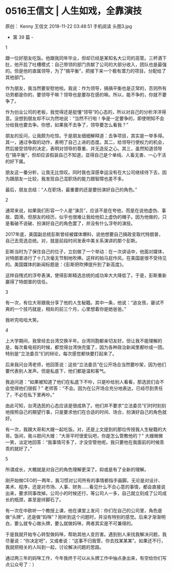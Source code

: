 # 0516王信文 | 人生如戏，全靠演技
原创：
Kenny
王信文
2018-11-22 03:48:51
手机阅读
头图3.jpg



- 第 39 篇 -



1


跟一位好朋友吃饭。他跟我同年毕业，但却已经是某知名大公司的高管。三杯酒下肚，他开启了吐槽模式：自己带领的部门贡献了公司的大部分收入，团队也是最强的。但是他的直属领导，为了“搞平衡”，把接下来一个极有潜力的项目，分配给了其他部门。

作为朋友，我当然要安慰他啦。我说：作为领导，搞搞平衡也是正常的，否则所有功劳都是你的，要领导干嘛？领导也是要存在感的嘛。所以，能不争的，你就不要争了。

作为创业公司的老板，我觉得还是挺懂“领导”的心态的，所以对自己的分析洋洋得意。没想到朋友却不以为然地说：“当然不行啦！争是一定要争的，即使明知不会分给我也要去争。你想，如果我不去争了，领导要怎么看我？”

朋友的反问，让我颇为吃惊。于是朋友细细解释道：去争项目，其实是一举多得。其一，通过争取的动作，表明了自己上进的态度。其二，给领导行使权力的机会，然后接受领导的决定，表明对领导的尊重、并无造反之心。其三，虽然知道领导在“搞平衡”，但却应该假装自己不知道，显得自己是个单纯、人畜无害、一心干活的好下属。

朋友这一番分析，让我无比惊叹。同时我也深感幸运没有在大公司继续待下去，因为跟朋友一比较，我发现自己混职场的能力跟智障也差不多。

最后，朋友总结：“人在职场，最重要的还是要扮演好自己的角色。”



2



通常来说，如果我们形容一个人是“演员”，应该不是在夸他，而是在说他虚伪、事故、圆滑。但朋友的经历，似乎也很难让我给他扣上虚伪的帽子。因为他做的，只是看破不说破、扮演好自己的角色罢了，并没有什么浮夸的演技。

2017年底，美国副总统彭斯曾经被媒体爆料，说他想要自己搞政变取代特朗普，自己去竞选总统。对，就是前段时间发表中美关系演讲的那个彭斯。

彭斯当时为了保住自己的位子，立刻做了一个举动：在一次讲话中，他面对媒体，对特朗普进行了十几次毫无节制地吹捧。这样的拍马屁作风，在美国是很不受待见的。美国媒体的新闻标题是：《彭斯把吹捧提升到了新高度》。

这样自残式的浮夸表演，使得彭斯精选总统的成功率大大降低了。于是，彭斯重新赢得了特朗普的信任。



3



有一次，有位大哥跟我分享了他的人生秘籍。其中一条，他说：“追女孩，屡试不爽的一个技巧就是，相处的前三个月，心里想着你是她爸爸。” 

我听完哈哈大笑。



4



上大学期间，我曾经去台湾交换半年。台湾同胞都亲切友好。但让我不能理解的是，每次看电视的时候，都觉得台湾快完蛋了，因为各种政治新闻里都吵成一团。特别是“立法委员”们的辩论，每次感觉都快要打起来了。

后来我问台湾老师，他回答说：这些“立法委员”在公开场合当然要吵架，因为他们要代表别人发声。但是私底下，他们都是温和客气。

我追问道：“如果被知道了他们在私底下不吵，只是吵给别人看看，那选民们会不会觉得他们很假？” 老师答：“不会。因为在公开场合充分地表达，已经尽到责任了，不必在私下里再吵。” 

由此可知，台湾选民的心态应该是很成熟了。他们并不要求“立法委员”们时时刻刻地按照自己的期望行事，只是要求他们在合适的时间、场合，扮演好自己的角色就好。

有一次，我跟大哥和大嫂一起吃饭。对，还是上文提到的那位传授我人生秘籍的大哥。饭间，我斗胆问大嫂：“大哥平时很爱玩吧，你是怎么管教他的？” 大嫂微微一笑，淡定地回答：“我事情可多了，才没空管他呢。我只要他在我面前的时候乖乖的就好了。”



5



所谓成长，大概就是对自己的角色理解更深了。抑或是有了全新的理解。

刚开始做CEO的一两年，我习惯对公司所有的事情都指手画脚。无论是对设计、美术、程序，还是对市场、人事、财务……看见什么不合心意的事情，都会直接说出来，要求同事改掉。公司小的时候还行，等公司人一多，自己就立刻成了公司成长的瓶颈，甚至是绊脚石了。

有一次在中欧听一个教授上课，他在课堂上发问：你们在自己的公司里，角色是做“头牌”，还是做“妈咪”？刚听到这个问题时，并没有特别的感觉。后来才渐渐明白，要么就专心做头牌，要么就做妈咪，两者其实是不可兼得的。

于是我就开始专心转型做妈咪，帮助其他人变厉害。遇到别人来找我解决问题，我尽量说：“你决定吧”，又或者说：“这事不归我管，你去找某某某”。如果还不行，我就把相关的人叫到一起，讨论解决问题的思路。

通过两三年的妈咪工作，今年我终于可以从头牌工作中抽点身出来，有空给你们写点公众号了：）